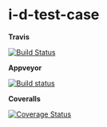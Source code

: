 # i-d-test-case

**Travis** 

[![Build Status](https://travis-ci.org/burakakkor/i-d-test-case.svg?branch=master)](https://travis-ci.org/burakakkor/i-d-test-case)

**Appveyor** 

[![Build status](https://ci.appveyor.com/api/projects/status/mofw6qce683fca5s/branch/master?svg=true)](https://ci.appveyor.com/project/burakakkor/i-d-test-case/branch/master)

**Coveralls**

[![Coverage Status](https://coveralls.io/repos/github/burakakkor/i-d-test-case/badge.svg?branch=master)](https://coveralls.io/github/burakakkor/i-d-test-case?branch=master)